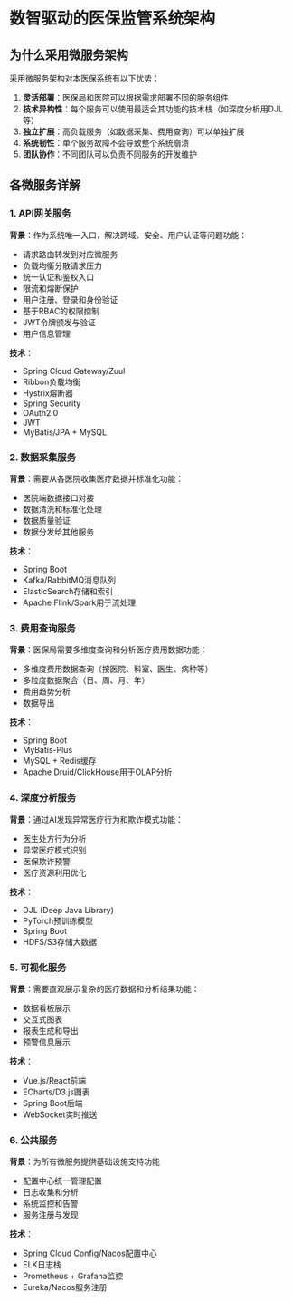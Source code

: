 # 数智驱动的医保监管系统架构

## 为什么采用微服务架构

采用微服务架构对本医保系统有以下优势：

1. **灵活部署**：医保局和医院可以根据需求部署不同的服务组件
2. **技术异构性**：每个服务可以使用最适合其功能的技术栈（如深度分析用DJL等）
3. **独立扩展**：高负载服务（如数据采集、费用查询）可以单独扩展
4. **系统韧性**：单个服务故障不会导致整个系统崩溃
5. **团队协作**：不同团队可以负责不同服务的开发维护

## 各微服务详解

### 1. API网关服务

**背景**：作为系统唯一入口，解决跨域、安全、用户认证等问题功能：

- 请求路由转发到对应微服务
- 负载均衡分散请求压力
- 统一认证和鉴权入口
- 限流和熔断保护
- 用户注册、登录和身份验证
- 基于RBAC的权限控制
- JWT令牌颁发与验证
- 用户信息管理

**技术**：

- Spring Cloud Gateway/Zuul
- Ribbon负载均衡
- Hystrix熔断器
- Spring Security
- OAuth2.0
- JWT
- MyBatis/JPA + MySQL

### 2. 数据采集服务

**背景**：需要从各医院收集医疗数据并标准化功能：

- 医院端数据接口对接
- 数据清洗和标准化处理
- 数据质量验证
- 数据分发给其他服务

**技术**：

- Spring Boot
- Kafka/RabbitMQ消息队列
- ElasticSearch存储和索引
- Apache Flink/Spark用于流处理

### 3. 费用查询服务

**背景**：医保局需要多维度查询和分析医疗费用数据功能：

- 多维度费用数据查询（按医院、科室、医生、病种等）
- 多粒度数据聚合（日、周、月、年）
- 费用趋势分析
- 数据导出

**技术**：

- Spring Boot
- MyBatis-Plus
- MySQL + Redis缓存
- Apache Druid/ClickHouse用于OLAP分析


### 4. 深度分析服务

**背景**：通过AI发现异常医疗行为和欺诈模式功能：

- 医生处方行为分析
- 异常医疗模式识别
- 医保欺诈预警
- 医疗资源利用优化

**技术**：

- DJL (Deep Java Library)
- PyTorch预训练模型
- Spring Boot
- HDFS/S3存储大数据

### 5. 可视化服务

**背景**：需要直观展示复杂的医疗数据和分析结果功能：

- 数据看板展示
- 交互式图表
- 报表生成和导出
- 预警信息展示

**技术**：

- Vue.js/React前端
- ECharts/D3.js图表
- Spring Boot后端
- WebSocket实时推送

### 6. 公共服务

**背景**：为所有微服务提供基础设施支持功能

- 配置中心统一管理配置
- 日志收集和分析
- 系统监控和告警
- 服务注册与发现

**技术**：

- Spring Cloud Config/Nacos配置中心
- ELK日志栈
- Prometheus + Grafana监控
- Eureka/Nacos服务注册
